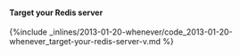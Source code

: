 <!-- post: -->


#### Target your Redis server



{%include _inlines/2013-01-20-whenever/code_2013-01-20-whenever_target-your-redis-server-v.md %}



